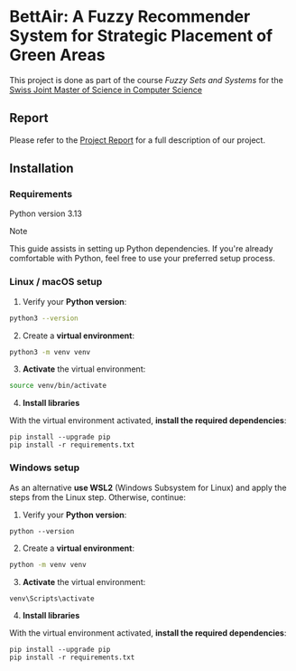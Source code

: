 # BettAir: A Fuzzy Recommender System for Strategic Placement of Green Areas

This project is done as part of the course _Fuzzy Sets and Systems_
for the [Swiss Joint Master of Science in Computer Science](https://mcs.unibnf.ch/)

## Report
Please refer to the [Project Report](./report.md) for a full description of our project.

## Installation

### Requirements

Python version 3.13

> [!NOTE]
> This guide assists in setting up Python dependencies. 
> If you're already comfortable with Python, feel free to use your preferred setup process.

### Linux / macOS setup

1. Verify your **Python version**:

```bash
python3 --version
```

2. Create a **virtual environment**:

```bash
python3 -m venv venv
```

3. **Activate** the virtual environment:

```bash
source venv/bin/activate
```

4. **Install libraries**

With the virtual environment activated, **install the required dependencies**:

```
pip install --upgrade pip
pip install -r requirements.txt
```



### Windows setup

As an alternative **use WSL2** (Windows Subsystem for Linux) and apply the steps from the Linux step.
Otherwise, continue:

1. Verify your **Python version**:

```shell
python --version
```

2. Create a **virtual environment**:

```bash
python -m venv venv
```

3. **Activate** the virtual environment:

```bash
venv\Scripts\activate
```

4. **Install libraries**

With the virtual environment activated, **install the required dependencies**:

```
pip install --upgrade pip
pip install -r requirements.txt
```

